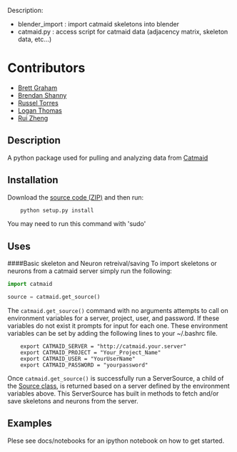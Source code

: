 Description:
- blender_import : import catmaid skeletons into blender
- catmaid.py : access script for catmaid data (adjacency matrix, skeleton data, etc...)

# Contributors
* [Brett Graham](https://github.com/braingram)
* [Brendan Shanny](https://github.com/brenshanny)
* [Russel Torres](https://github.com/RussTorres)
* [Logan Thomas](https://github.com/Lathomas42)
* [Rui Zheng](https://github.com/rui14)

## Description
A python package used for pulling and analyzing data from [Catmaid](www.catmaid.org)

## Installation
Download the [source code (ZIP)](https://github.com/htem/catmaid_tools/archive/module.zip "catmaid_tools source code") and then run:
```python
    python setup.py install
```
You may need to run this command with 'sudo'
## Uses

####Basic skeleton and Neuron retreival/saving
To import skeletons or neurons from a catmaid server simply run the following:
```python
import catmaid

source = catmaid.get_source()
```
The `catmaid.get_source()` command with no arguments attempts to call on environment variables for a server, project, user, and password. If these variables do not exist it prompts for input for each one. These environment variables can be set by adding the following lines to your ~/.bashrc file.
```
    export CATMAID_SERVER = "http://catmaid.your.server"
    export CATMAID_PROJECT = "Your_Project_Name"
    export CATMAID_USER = "YourUserName"
    export CATMAID_PASSWORD = "yourpassword"
```
Once `catmaid.get_source()` is successfully run a ServerSource, a child of the [Source class](https://github.com/htem/catmaid_tools/blob/module/catmaid/source.py#L60), is returned based on a server defined by the environment variables above. This ServerSource has built in methods to fetch and/or save skeletons and neurons from the server.

## Examples

Plese see docs/notebooks for an ipython notebook on how to get started.
